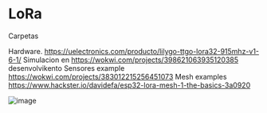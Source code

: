 # LoRa
Carpetas

Hardware. https://uelectronics.com/producto/lilygo-ttgo-lora32-915mhz-v1-6-1/
Simulacion 
en https://wokwi.com/projects/398621063935120385 desenvolvikento
Sensores example 
https://wokwi.com/projects/383012215256451073
Mesh examples
https://www.hackster.io/davidefa/esp32-lora-mesh-1-the-basics-3a0920

![image](https://github.com/nohaypod/LoRa/assets/20526176/930a03a2-ce2e-47f7-bd2e-ba93c8d3d419)

